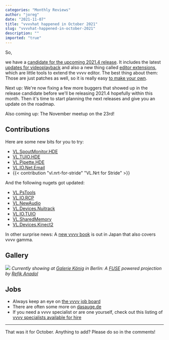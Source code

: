 ```yaml
---
categories: "Monthly Reviews"
author: "joreg"
date: "2021-11-07"
title: "vvvvhat happened in October 2021"
slug: "vvvvhat-happened-in-october-2021"
description: ""
imported: "true"
---
```



So, 

we have a [candidate for the upcoming 2021.4 release](/blog/2021/vvvv-gamma-2021.4-release-candidate). It includes the latest [updates for videoplayback](/blog/2021/video-playback-news) and also a new thing called [editor extensions](https://thegraybook.vvvv.org/reference/hde/extensions.html), which are little tools to extend the vvvv editor. The best thing about them: Those are just patches as well, so it is really easy [to make your own](https://thegraybook.vvvv.org/reference/extending/editor-extensions.html).

Next up: We're now fixing a few more buggers that showed up in the release candidate before we'll be releasing 2021.4 hopefully within this month. Then it's time to start planning the next releases and give you an update on the roadmap. 

Also coming up: The November meetup on the 23rd!

## Contributions

Here are some new bits for you to try:
* [VL.SpoutMonitor.HDE](https://www.nuget.org/packages/VL.SpoutMonitor.HDE)
* [VL.TUIO.HDE](https://www.nuget.org/packages/VL.TUIO.HDE)
* [VL.Pipette.HDE](https://www.nuget.org/packages/VL.Pipette.HDE)
* [VL.IO.Net.Email](https://www.nuget.org/packages/VL.IO.Net.Email)
* {{< contribution "vl.nrt-for-stride" "VL.Nrt for Stride" >}} 

And the following nugets got updated:
* [VL.PsTools](https://www.nuget.org/packages/VL.PsTools)
* [VL.IO.RCP](https://www.nuget.org/packages/VL.IO.RCP)
* [VL.NewAudio](https://www.nuget.org/packages/VL.NewAudio)
* [VL.Devices.Nuitrack](https://www.nuget.org/packages/VL.Devices.Nuitrack)
* [VL.IO.TUIO](https://www.nuget.org/packages/VL.IO.TUIO)
* [VL.SharedMemory](https://www.nuget.org/packages/VL.SharedMemory)
* [VL.Devices.Kinect2](https://www.nuget.org/packages/VL.Devices.Kinect2)

In other surprise news: A [new vvvv book](https://www.impressrd.jp/news/detail/1130) is out in Japan that also covers vvvv gamma.

## Gallery

![](gk.jpg)
*Currently showing at [Galerie König](https://www.koeniggalerie.com) in Berlin: A [FUSE](https://www.thefuselab.io/) powered projection by [Refik Anadol](https://refikanadol.com/)*

## Jobs

* Always keep an eye on [the vvvv job board](https://discourse.vvvv.org/c/jobs)
* There are often some more on [dasauge.de](https://dasauge.de/sta/Vvvv/)
* If you need a vvvv specialist or are one yourself, check out this listing of [vvvv specialists available for hire](https://vvvv.org/documentation/vvvv-specialists-available-for-hire)

---

That was it for October. Anything to add? Please do so in the comments!